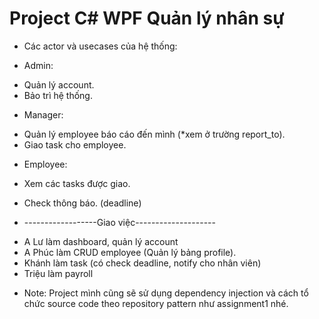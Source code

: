 # Project C# WPF Quản lý nhân sự

* Các actor và usecases của hệ thống: 
- Admin: 
+ Quản lý account. 
+ Bảo trì hệ thống.
- Manager: 
+ Quản lý employee báo cáo đến mình (*xem ở trường report_to). 
+ Giao task cho employee.
- Employee:
+ Xem các tasks được giao. 
+ Check thông báo. (deadline)

+ ------------------Giao việc--------------------

- A Lư làm dashboard, quản lý account
- A Phúc làm CRUD employee (Quản lý bảng profile).
- Khánh làm task (có check deadline, notify cho nhân viên)
- Triệu làm payroll

* Note: Project mình cũng sẽ sử dụng dependency injection và 
cách tổ chức source code theo repository pattern như assignment1 nhé.

